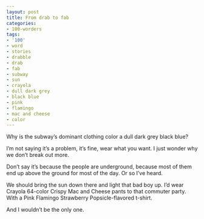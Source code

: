 ```yaml
---
layout: post
title: From drab to fab
categories:
- 100-worders
tags:
- '100'
- word
- stories
- drabble
- drab
- fab
- subway
- sun
- crayola
- dull dark grey
- black blue
- pink
- flamingo
- mac and cheese
- color
---
```

Why is the subway’s dominant clothing color a dull dark grey black blue? 

I’m not saying it’s a problem, it’s fine, wear what you want. I just wonder why we don’t break out more. 

Don’t say it’s because the people are underground, because most of them end up above the ground for most of the day. Or so I’ve heard. 

We should bring the sun down there and light that bad boy up. I’d wear Crayola 64-color Crispy Mac and Cheese pants to that commuter party. With a Pink Flamingo Strawberry Popsicle-flavored t-shirt. 

And I wouldn’t be the only one.
